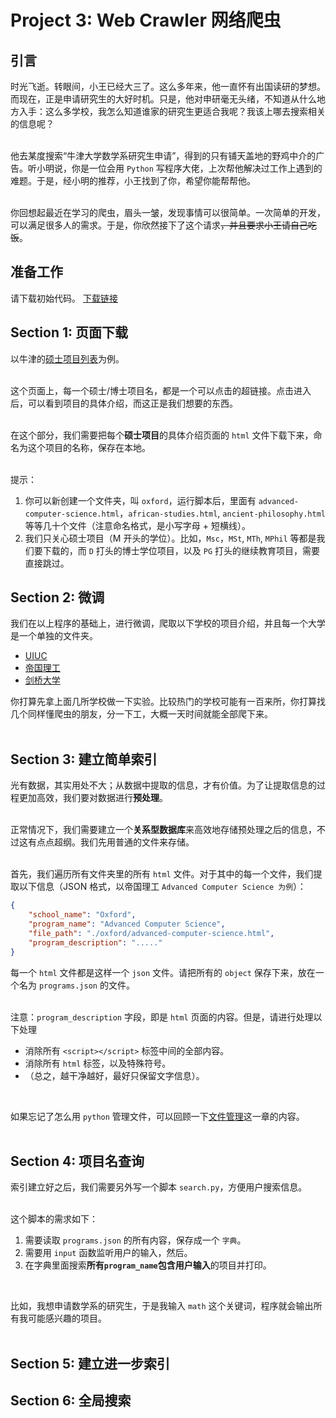 # Project 3: Web Crawler 网络爬虫

## 引言
时光飞逝。转眼间，小王已经大三了。这么多年来，他一直怀有出国读研的梦想。而现在，正是申请研究生的大好时机。只是，他对申研毫无头绪，不知道从什么地方入手：这么多学校，我怎么知道谁家的研究生更适合我呢？我该上哪去搜索相关的信息呢？  
<br>

他去某度搜索“牛津大学数学系研究生申请”，得到的只有铺天盖地的野鸡中介的广告。听小明说，你是一位会用 `Python` 写程序大佬，上次帮他解决过工作上遇到的难题。于是，经小明的推荐，小王找到了你，希望你能帮帮他。  
<br>

你回想起最近在学习的爬虫，眉头一皱，发现事情可以很简单。一次简单的开发，可以满足很多人的需求。于是，你欣然接下了这个请求<strike>，并且要求小王请自己吃饭</strike>。

## 准备工作
请下载初始代码。
[下载链接]()


## Section 1: 页面下载
以牛津的[硕士项目列表](https://www.ox.ac.uk/admissions/graduate/courses/courses-a-z-listing)为例。  
<br>

这个页面上，每一个硕士/博士项目名，都是一个可以点击的超链接。点击进入后，可以看到项目的具体介绍，而这正是我们想要的东西。  
<br>

在这个部分，我们需要把每个**硕士项目**的具体介绍页面的 `html` 文件下载下来，命名为这个项目的名称，保存在本地。  
<br>

提示：  
1. 你可以新创建一个文件夹，叫 `oxford`，运行脚本后，里面有 `advanced-computer-science.html`，`african-studies.html`, `ancient-philosophy.html` 等等几十个文件（注意命名格式，是小写字母 + 短横线）。
2. 我们只关心硕士项目（M 开头的学位）。比如，`Msc`，`MSt`, `MTh`, `MPhil` 等都是我们要下载的，而 `D` 打头的博士学位项目，以及 `PG` 打头的继续教育项目，需要直接跳过。


## Section 2: 微调
我们在以上程序的基础上，进行微调，爬取以下学校的项目介绍，并且每一个大学是一个单独的文件夹。  
- [UIUC](http://catalog.illinois.edu/graduate/)  
- [帝国理工](https://www.imperial.ac.uk/study/pg/courses/)  
- [剑桥大学](https://www.postgraduate.study.cam.ac.uk/courses)  

你打算先拿上面几所学校做一下实验。比较热门的学校可能有一百来所，你打算找几个同样懂爬虫的朋友，分一下工，大概一天时间就能全部爬下来。  
<br>

## Section 3: 建立简单索引
光有数据，其实用处不大；从数据中提取的信息，才有价值。为了让提取信息的过程更加高效，我们要对数据进行**预处理**。  
<br>

正常情况下，我们需要建立一个**关系型数据库**来高效地存储预处理之后的信息，不过这有点点超纲。我们先用普通的文件来存储。  
<br>

首先，我们遍历所有文件夹里的所有 `html` 文件。对于其中的每一个文件，我们提取以下信息（JSON 格式，以帝国理工 `Advanced Computer Science 为例`）：  
```json
{
    "school_name": "Oxford",
    "program_name": "Advanced Computer Science",
    "file_path": "./oxford/advanced-computer-science.html",
    "program_description": "....."
}
```
每一个 `html` 文件都是这样一个 `json` 文件。请把所有的 `object` 保存下来，放在一个名为 `programs.json` 的文件。  
<br>

注意：`program_description` 字段，即是 `html` 页面的内容。但是，请进行处理以下处理  
- 消除所有 `<script></script>` 标签中间的全部内容。  
- 消除所有 `html` 标签，以及特殊符号。   
- （总之，越干净越好，最好只保留文字信息）。  
<br>

如果忘记了怎么用 `python` 管理文件，可以回顾一下[文件管理](../file-management)这一章的内容。  
<br>

## Section 4: 项目名查询
索引建立好之后，我们需要另外写一个脚本 `search.py`，方便用户搜索信息。  
<br>

这个脚本的需求如下：  
1. 需要读取 `programs.json` 的所有内容，保存成一个 `字典`。  
2. 需要用 `input` 函数监听用户的输入，然后。  
3. 在字典里面搜索**所有`program_name`包含用户输入**的项目并打印。  
<br>

比如，我想申请数学系的研究生，于是我输入 `math` 这个关键词，程序就会输出所有我可能感兴趣的项目。  
<br>

## Section 5: 建立进一步索引



## Section 6: 全局搜索


